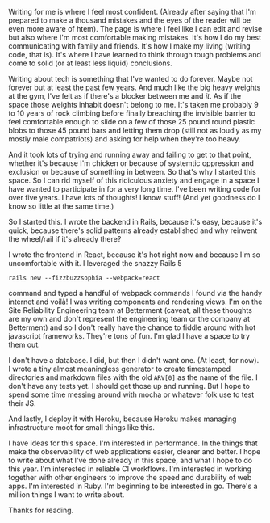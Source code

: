 Writing for me is where I feel most confident. (Already after saying that I'm prepared to make a thousand mistakes and the eyes of the reader will be even more aware of htem). The page is where I feel like I can edit and revise but also where I'm most comfortable making mistakes. It's how I do my best communicating with family and friends. It's how I make my living (writing code, that is). It's where I have learned to think through tough problems and come to solid (or at least less liquid) conclusions.

Writing about tech is something that I've wanted to do forever. Maybe not forever but at least the past few years. And much like the big heavy weights at the gym, I've felt as if there's a blocker between me and _it_. As if the space those weights inhabit doesn't belong to me. It's taken me probably 9 to 10 years of rock climbing before finally breaching the invisible barrier to feel comfortable enough to slide on a few of those 25 pound round plastic blobs to those 45 pound bars and letting them drop (still not as loudly as my mostly male compatriots) and asking for help when they're too heavy.

And it took lots of trying and running away and failing to get to that point, whether it's because I'm chicken or because of systemtic oppression and exclusion or because of something in between. So that's why I started this space. So I can rid myself of this ridiculous anxiety and engage in a space I have wanted to participate in for a very long time. I've been writing code for over five years. I have lots of thoughts! I know stuff! (And yet goodness do I know so little at the same time.)

So I started this. I wrote the backend in Rails, because it's easy, because it's quick, because there's solid patterns already established and why reinvent the wheel/rail if it's already there?

I wrote the frontend in React, because it's hot right now and because I'm so uncomfortable with it. I leveraged the snazzy Rails 5

    rails new --fizzbuzzsophia --webpack=react

command and typed a handful of webpack commands I found via the handy internet and voilà! I was writing components and rendering views. I'm on the Site Reliability Engineering team at Betterment (caveat, all these thoughts are my own and don't represent the engineering team or the company at Betterment) and so I don't really have the chance to fiddle around with hot javascript frameworks. They're tons of fun. I'm glad I have a space to try them out.

I don't have a database. I did, but then I didn't want one. (At least, for now). I wrote a tiny almost meaningless generator to create timestamped directories and markdown files with the old `ARV[0]` as the name of the file. I don't have any tests yet. I should get those up and running. But I hope to spend some time messing around with mocha or whatever folk use to test their JS.

And lastly, I deploy it with Heroku, because Heroku makes managing infrastructure moot for small things like this.

I have ideas for this space. I'm interested in performance. In the things that make the observability of web applications easier, clearer and better. I hope to write about what I've done already in this space, and what I hope to do this year. I'm interested in reliable CI workflows. I'm interested in working together with other engineers to improve the speed and durability of web apps. I'm interested in Ruby. I'm beginning to be interested in go. There's a million things I want to write about.

Thanks for reading.
